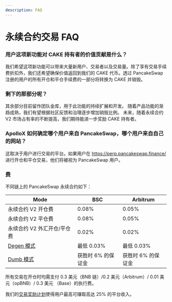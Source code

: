 ```yaml
---
description: FAQ
---
```


# 永续合约交易 FAQ

### 用户这项新功能对 CAKE 持有者的价值贡献是什么？&#x20;

我们希望这项新功能可以带来大量新用户、交易者以及交易量。除了享有交易手续费折扣外，我们还希望确保价值返回到我们的 CAKE 代币。透过 PancakeSwap 注册的用户的所有开仓和平仓手续费的一部分将转换为 CAKE 并销毁。

### **剩下的那部分呢？**&#x20;

其余部分目前留作团队金库，用于此功能的持续扩展和开发。 随着产品功能的渐趋成熟，我们有望根据社区反馈和治理逐步增加销毁比例。 未来，随着永续合约 V2 市场占有率的不断提高，我们期待能进一步奖励 CAKE 持有者。

### ApolloX 如何确定哪个用户来自 PancakeSwap，哪个用户来自自己的网站？&#x20;

这取决于用户进行交易的平台。如果用户在 [https://perp.pancakeswap.finance/ ](https://perp.pancakeswap.finance/)进行开仓和平仓交易，他们将被视为 PancakeSwap 用户。

### 费

不同链上的 PancakeSwap 永续合约如下：

<table><thead><tr><th width="201.33333333333331">Mode</th><th>BSC</th><th>Arbitrum</th></tr></thead><tbody><tr><td>永续合约 V2 开仓费</td><td>0.08%</td><td>0.05%</td></tr><tr><td>永续合约 V2 平仓费</td><td>0.08%</td><td>0.05%</td></tr><tr><td>永续合约 V2 外汇开仓/平仓费</td><td>0.02%</td><td>0.02%</td></tr><tr><td><a href="../degen-mode/">Degen 模式</a></td><td>最低 0.03%</td><td> 最低 0.03%</td></tr><tr><td><a href="../dumb-mo-shi/">Dumb 模式</a></td><td>获胜时 6% 的保证金</td><td>获胜时 6% 的保证金</td></tr></tbody></table>

所有交易在开仓时均需支付 0.3 美元（BNB 链）/0.2 美元（Arbitrum）/ 0.01 美元（opBNB）/ 0.3 美元 （Base）的执行费。&#x20;

我们的[交易奖励计划](../jiao-yi-jiang-li-ji-hua/)使得用户最高可赚取高达 25% 的平台收入。
